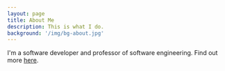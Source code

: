 ```yaml
---
layout: page
title: About Me
description: This is what I do.
background: '/img/bg-about.jpg'
---
```


I'm a software developer and professor of software engineering. Find out more [here](https://profs.etsmtl.ca/cfuhrman).